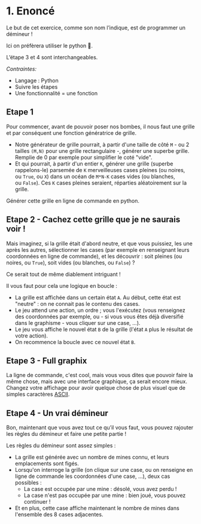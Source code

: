 # 1. Enoncé

Le but de cet exercice, comme son nom l’indique, est de programmer un démineur !

Ici on préfèrera utiliser le python 🐍.

L’étape 3 et 4 sont interchangeables.

*Contraintes:* 

- Langage : Python
- Suivre les étapes
- Une fonctionnalité = une fonction

## Etape 1

Pour commencer, avant de pouvoir poser nos bombes, il nous faut une grille et par conséquent une fonction génératrice de grille.

- Notre générateur de grille pourrait, à partir d'une taille de côté `M` - ou 2 tailles `(M,N)` pour une grille rectangulaire -, générer une superbe grille. Remplie de 0 par exemple pour simplifier le coté "vide".
- Et qui pourrait, à partir d'un entier `K`, générer une grille (superbe rappelons-le) parsemée de `K` merveilleuses cases pleines (ou noires, ou `True`, ou `X`) dans un océan de `M*N-K` cases vides (ou blanches, ou `False`). Ces `K` cases pleines seraient, réparties aléatoirement sur la grille.

Générer cette grille en ligne de commande en python.

## Etape 2 - Cachez cette grille que je ne saurais voir !

Mais imaginez, si la grille était d'abord neutre, et que vous puissiez, les une après les autres, sélectionner les cases (par exemple en renseignant leurs coordonnées en ligne de commande), et les découvrir : soit pleines (ou noires, ou `True`), soit vides (ou blanches, ou `False`) ?

Ce serait tout de même diablement intriguant !

Il vous faut pour cela une logique en boucle :

- La grille est affichée dans un certain état `A`. Au début, cette état est "neutre" : on ne connait pas le contenu des cases.
- Le jeu attend une action, un ordre ; vous l'exécutez (vous renseignez des coordonnées par exemple, ou - si vous vous êtes déjà diversifié dans le graphisme - vous cliquer sur une case, ...).
- Le jeu vous affiche le nouvel état `B` de la grille (l'état `A` plus le résultat de votre action).
- On recommence la boucle avec ce nouvel état `B`.

## Etape 3 - Full graphix

La ligne de commande, c'est cool, mais vous vous dites que pouvoir faire la même chose, mais avec une interface graphique, ça serait encore mieux. Changez votre affichage pour avoir quelque chose de plus visuel que de simples caractères [ASCII](https://fr.wikipedia.org/wiki/American_Standard_Code_for_Information_Interchange).

## Etape **4 - Un vrai démineur**

Bon, maintenant que vous avez tout ce qu’il vous faut, vous pouvez rajouter les règles du démineur et faire une petite partie !

Les règles du démineur sont assez simples :

- La grille est générée avec un nombre de mines connu, et leurs emplacements sont figés.
- Lorsqu'on interroge la grille (on clique sur une case, ou on renseigne en ligne de commande les coordonnées d'une case, ...), deux cas possibles :
    - La case est occupée par une mine : désolé, vous avez perdu !
    - La case n'est pas occupée par une mine : bien joué, vous pouvez continuer !
- Et en plus, cette case affiche maintenant le nombre de mines dans l'ensemble des 8 cases adjacentes.